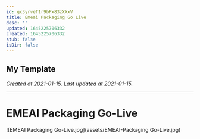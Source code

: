 ```yaml
---
id: gx3yrveT1r9bPx83zXXxV
title: Emeai Packaging Go Live
desc: ''
updated: 1645225706332
created: 1645225706332
stub: false
isDir: false
---
```

My Template
---

_Created at 2021-01-15._
_Last updated at 2021-01-15._




---

# EMEAI Packaging Go-Live


![EMEAI Packaging Go-Live.jpg](assets/EMEAI-Packaging Go-Live.jpg)

